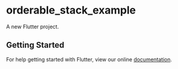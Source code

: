 # orderable_stack_example

A new Flutter project.

## Getting Started

For help getting started with Flutter, view our online
[documentation](http://flutter.io/).
